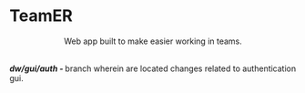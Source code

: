 <h1>TeamER</h1>
<p align="center">Web app built to make easier working in teams.</p>
<br>
<b><i>dw/gui/auth - </i></b>branch wherein are located changes related to authentication gui.

